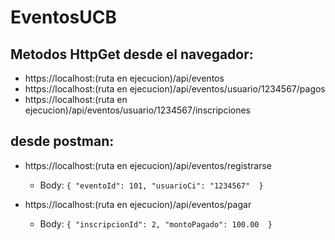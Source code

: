# EventosUCB

## Metodos HttpGet desde el navegador:

- https://localhost:(ruta en ejecucion)/api/eventos
- https://localhost:(ruta en ejecucion)/api/eventos/usuario/1234567/pagos
- https://localhost:(ruta en ejecucion)/api/eventos/usuario/1234567/inscripciones

## desde postman: 

- https://localhost:(ruta en ejecucion)/api/eventos/registrarse
    - Body:
    `
    {
    "eventoId": 101,
    "usuarioCi": "1234567" 
    }
    `

- https://localhost:(ruta en ejecucion)/api/eventos/pagar
    - Body:
    `
    {
    "inscripcionId": 2,
    "montoPagado": 100.00 
    }
    `

